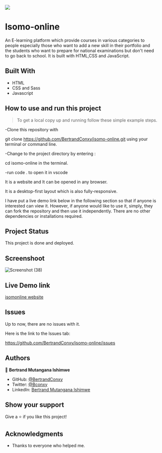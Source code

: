 
![](https://img.shields.io/badge/Microverse-blueviolet)

# Isomo-online
An E-learning platform which provide courses in various categories to people especially those who want to add a new skill in their portfolio and the students who want to prepare for national examinations but don't need to go back to school. It is built with HTML,CSS and JavaScript.

## Built With

- HTML
- CSS and Sass
- Javascript

## How to use and run this project

>To get a local copy up and running follow these simple example steps.

-Clone this repository with

git clone https://github.com/BertrandConxy/isomo-online.git using your terminal or command line.

-Change to the project directory by entering :

cd isomo-online in the terminal.

-run code . to open it in vscode


It is a website and It can be opened in any browser.

It is a desktop-first layout which is also fully-responsive.

I have put a live demo link below in the following section so that
if anyone is interested can view it. However, if anyone would like to use it, simply, they can fork the repository and then use it independently.
There are no other dependencies or installations required.

## Project Status
This project is done and deployed.

## Screenshoot

![Screenshot (38)](https://user-images.githubusercontent.com/90222110/156747048-d83a9a6f-dd32-4f94-a2dd-789e25215513.png)


## Live Demo link
 [isomonline website](https://isomonline.netlify.app/)

## Issues

Up to now, there are no issues with it.

Here is the link to the Issues tab:

https://github.com/BertrandConxy/isomo-online/issues

## Authors

👤 **Bertrand Mutangana Ishimwe**

- GitHub: [@BertrandConxy](https://github.com/BertrandConxy)
- Twitter: [@Bconxy](https://twitter.com/BertrandMutanga)
- LinkedIn: [Bertrand Mutangana Ishimwe](https://www.linkedin.com/in/bertrandmutangana/)


## Show your support

Give a ⭐️ if you like this project!

## Acknowledgments
- Thanks to everyone who helped me.


